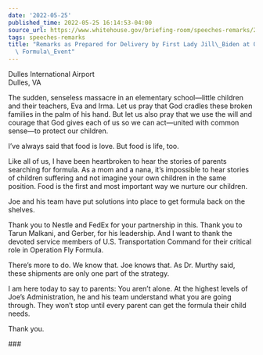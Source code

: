 ```yaml
---
date: '2022-05-25'
published_time: 2022-05-25 16:14:53-04:00
source_url: https://www.whitehouse.gov/briefing-room/speeches-remarks/2022/05/25/remarks-as-prepared-for-delivery-by-first-lady-jill-biden-at-operation-fly-formula-event/
tags: speeches-remarks
title: "Remarks as Prepared for Delivery by First Lady Jill\_Biden at Operation Fly\
  \ Formula\_Event"
---
```

 
Dulles International Airport  
Dulles, VA

The sudden, senseless massacre in an elementary school—little children
and their teachers, Eva and Irma. Let us pray that God cradles these
broken families in the palm of his hand. But let us also pray that we
use the will and courage that God gives each of us so we can act—united
with common sense—to protect our children.

I’ve always said that food is love. But food is life, too.

Like all of us, I have been heartbroken to hear the stories of parents
searching for formula. As a mom and a nana, it’s impossible to hear
stories of children suffering and not imagine your own children in the
same position. Food is the first and most important way we nurture our
children.

Joe and his team have put solutions into place to get formula back on
the shelves.

Thank you to Nestle and FedEx for your partnership in this. Thank you to
Tarun Malkani, and Gerber, for his leadership. And I want to thank the
devoted service members of U.S. Transportation Command for their
critical role in Operation Fly Formula.

There’s more to do. We know that. Joe knows that. As Dr. Murthy said,
these shipments are only one part of the strategy.

I am here today to say to parents: You aren’t alone. At the highest
levels of Joe’s Administration, he and his team understand what you are
going through. They won’t stop until every parent can get the formula
their child needs.

Thank you.

\###
